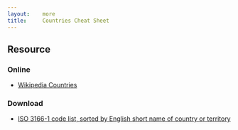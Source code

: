 ```yaml
---
layout:    more
title:     Countries Cheat Sheet 
---
```

<div class="content content-400">
    <div class="board board-326">
        <h2 class="board-title">Resource</h2>
        <div class="board-card">
            <h3 class="board-card-title">Online</h3>
            <ul>
                <li><a href="http://en.wikipedia.org/wiki/Countries">Wikipedia Countries</a></li>
            </ul>
        </div>
        <div class="board-card">
            <h3 class="board-card-title">Download</h3>
            <ul>
                <li><a href="http://en.wikipedia.org/wiki/ISO_3166-1">ISO 3166-1 code list, sorted by English short name of country or territory</a></li>
            </ul>
        </div>
    </div>
</div>
